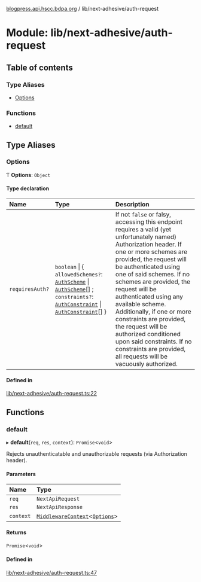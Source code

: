 [blogpress.api.hscc.bdpa.org](../README.md) / lib/next-adhesive/auth-request

# Module: lib/next-adhesive/auth-request

## Table of contents

### Type Aliases

- [Options](lib_next_adhesive_auth_request.md#options)

### Functions

- [default](lib_next_adhesive_auth_request.md#default)

## Type Aliases

### Options

Ƭ **Options**: `Object`

#### Type declaration

| Name | Type | Description |
| :------ | :------ | :------ |
| `requiresAuth?` | `boolean` \| { `allowedSchemes?`: [`AuthScheme`](lib_next_auth.md#authscheme) \| [`AuthScheme`](lib_next_auth.md#authscheme)[] ; `constraints?`: [`AuthConstraint`](lib_next_auth.md#authconstraint) \| [`AuthConstraint`](lib_next_auth.md#authconstraint)[]  } | If not `false` or falsy, accessing this endpoint requires a valid (yet unfortunately named) Authorization header. If one or more schemes are provided, the request will be authenticated using one of said schemes. If no schemes are provided, the request will be authenticated using any available scheme. Additionally, if one or more constraints are provided, the request will be authorized conditioned upon said constraints. If no constraints are provided, all requests will be vacuously authorized. |

#### Defined in

[lib/next-adhesive/auth-request.ts:22](https://github.com/nhscc/blogpress.api.hscc.bdpa.org/blob/742232e/lib/next-adhesive/auth-request.ts#L22)

## Functions

### default

▸ **default**(`req`, `res`, `context`): `Promise`<`void`\>

Rejects unauthenticatable and unauthorizable requests (via Authorization
header).

#### Parameters

| Name | Type |
| :------ | :------ |
| `req` | `NextApiRequest` |
| `res` | `NextApiResponse` |
| `context` | [`MiddlewareContext`](lib_next_api_glue.md#middlewarecontext)<[`Options`](lib_next_adhesive_auth_request.md#options)\> |

#### Returns

`Promise`<`void`\>

#### Defined in

[lib/next-adhesive/auth-request.ts:47](https://github.com/nhscc/blogpress.api.hscc.bdpa.org/blob/742232e/lib/next-adhesive/auth-request.ts#L47)
